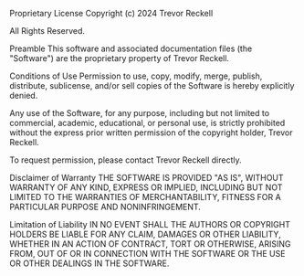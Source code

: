 Proprietary License
Copyright (c) 2024 Trevor Reckell

All Rights Reserved.

Preamble
This software and associated documentation files (the "Software") are the proprietary property of Trevor Reckell.

Conditions of Use
Permission to use, copy, modify, merge, publish, distribute, sublicense, and/or sell copies of the Software is hereby explicitly denied.

Any use of the Software, for any purpose, including but not limited to commercial, academic, educational, or personal use, is strictly prohibited without the express prior written permission of the copyright holder, Trevor Reckell.

To request permission, please contact Trevor Reckell directly.

Disclaimer of Warranty
THE SOFTWARE IS PROVIDED "AS IS", WITHOUT WARRANTY OF ANY KIND, EXPRESS OR IMPLIED, INCLUDING BUT NOT LIMITED TO THE WARRANTIES OF MERCHANTABILITY, FITNESS FOR A PARTICULAR PURPOSE AND NONINFRINGEMENT.

Limitation of Liability
IN NO EVENT SHALL THE AUTHORS OR COPYRIGHT HOLDERS BE LIABLE FOR ANY CLAIM, DAMAGES OR OTHER LIABILITY, WHETHER IN AN ACTION OF CONTRACT, TORT OR OTHERWISE, ARISING FROM, OUT OF OR IN CONNECTION WITH THE SOFTWARE OR THE USE OR OTHER DEALINGS IN THE SOFTWARE.

